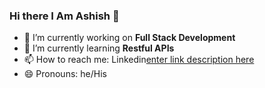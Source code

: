 ### Hi there I Am Ashish  👋

- 🔭 I’m currently working on **Full Stack Development**
- 🌱 I’m currently learning **Restful APIs**
- 📫 How to reach me: Linkedin[enter link description here](%5BLinkedin%5D%28https://www.linkedin.com/in/ashish-chaubey-934b1b190/%29)
- 😄 Pronouns: he/His
